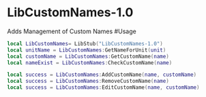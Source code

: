 # LibCustomNames-1.0
Adds Management of Custom Names
#Usage 
```lua
local LibCustomNames= LibStub("LibCustomNames-1.0")
local unitName = LibCustomNames:GetNameForUnit(unit)
local customName = LibCustomNames:GetCustomName(name)
local nameExist = LibCustomNames:CheckCustomName(name)

local success = LibCustomNames:AddCustomName(name, customName)
local success = LibCustomNames:RemoveCustomName(name)
local success = LibCustomNames:EditCustomName(name, customName)
```

